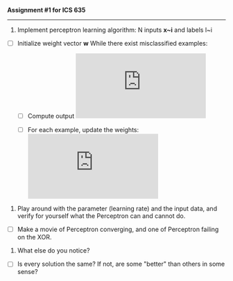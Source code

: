 **Assignment #1 for ICS 635**

- - -

1. Implement perceptron learning algorithm: N inputs **x~i** and labels l~i

 - [ ] Initialize weight vector **w**
 While there exist misclassified examples:

   - [ ] Compute output ![equation](http://www.sciweavers.org/tex2img.php?eq=y_i%3D%5Ctheta%20%28wx_i%29&bc=White&fc=Black&im=jpg&fs=12&ff=arev&edit=0)
   
   - [ ] For each example, update the weights: ![equation](http://www.sciweavers.org/tex2img.php?eq=w%20%2B%3D%20c%28l_i%20-%20y_i%29x_i&bc=White&fc=Black&im=jpg&fs=12&ff=arev&edit=0)
   
1. Play around with the parameter (learning rate) and the input data, and verify for yourself what the Perceptron can and cannot do.

 - [ ] Make a movie of Perceptron converging, and one of Perceptron failing on the XOR.
 
1. What else do you notice?

 - [ ] Is every solution the same? If not, are some "better" than others in some sense?

